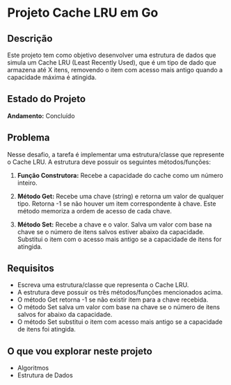 # Projeto Cache LRU em Go


## Descrição

Este projeto tem como objetivo desenvolver uma estrutura de dados que simula um Cache LRU (Least Recently Used), que é um tipo de dado que armazena até X itens, removendo o item com acesso mais antigo quando a capacidade máxima é atingida.

## Estado do Projeto

**Andamento:** Concluído

## Problema

Nesse desafio, a tarefa é implementar uma estrutura/classe que represente o Cache LRU. A estrutura deve possuir os seguintes métodos/funções:

1. **Função Construtora:** Recebe a capacidade do cache como um número inteiro.

2. **Método Get:** Recebe uma chave (string) e retorna um valor de qualquer tipo. Retorna -1 se não houver um item correspondente à chave. Este método memoriza a ordem de acesso de cada chave.

3. **Método Set:** Recebe a chave e o valor. Salva um valor com base na chave se o número de itens salvos estiver abaixo da capacidade. Substitui o item com o acesso mais antigo se a capacidade de itens for atingida.

## Requisitos

- Escreva uma estrutura/classe que representa o Cache LRU.
- A estrutura deve possuir os três métodos/funções mencionados acima.
- O método Get retorna -1 se não existir item para a chave recebida.
- O método Set salva um valor com base na chave se o número de itens salvos for abaixo da capacidade.
- O método Set substitui o item com acesso mais antigo se a capacidade de itens foi atingida.

## O que vou explorar neste projeto

- Algoritmos
- Estrutura de Dados

